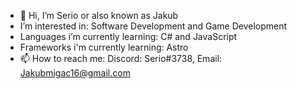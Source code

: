 - 👋 Hi, I’m Serio or also known as Jakub
- I’m interested in: Software Development and Game Development
- Languages i’m currently learning: C# and JavaScript
- Frameworks i'm currently learning: Astro
- 📫 How to reach me: Discord: Serio#3738, Email: Jakubmigac16@gmail.com
